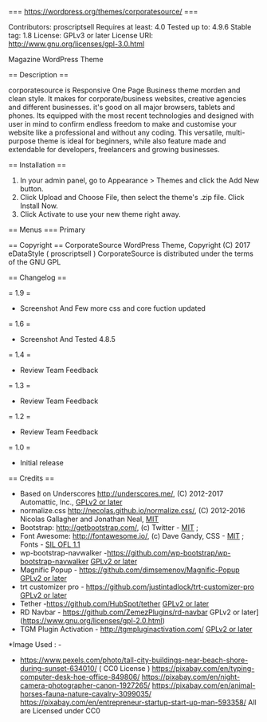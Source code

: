 === https://wordpress.org/themes/corporatesource/  ===

Contributors: proscriptsell
Requires at least: 4.0
Tested up to: 4.9.6
Stable tag: 1.8
License: GPLv3 or later
License URI: http://www.gnu.org/licenses/gpl-3.0.html

Magazine WordPress Theme

== Description ==

corporatesource is Responsive One Page Business theme morden and clean style. It makes for corporate/business websites, creative agencies and different businesses. it's good on all major browsers, tablets and phones. Its equipped with the most recent technologies and designed with user in mind to confirm endless freedom to make and customise your website like a professional and without any coding. This versatile, multi-purpose theme is ideal for beginners, while also feature made and extendable for  developers, freelancers and growing businesses.

== Installation ==

1. In your admin panel, go to Appearance > Themes and click the Add New button.
2. Click Upload and Choose File, then select the theme's .zip file. Click Install Now.
3. Click Activate to use your new theme right away.


== Menus ===
Primary

== Copyright ==
CorporateSource WordPress Theme, Copyright (C) 2017 eDataStyle ( proscriptsell )
CorporateSource is distributed under the terms of the GNU GPL


== Changelog ==

= 1.9 =
* Screenshot And Few more css and core fuction updated

= 1.6 =
* Screenshot And Tested 4.8.5

= 1.4 =
* Review Team Feedback

= 1.3 =
* Review Team Feedback

= 1.2 =
* Review Team Feedback

= 1.0 =
* Initial release

== Credits ==

* Based on Underscores http://underscores.me/, (C) 2012-2017 Automattic, Inc., [GPLv2 or later](https://www.gnu.org/licenses/gpl-2.0.html)
* normalize.css http://necolas.github.io/normalize.css/, (C) 2012-2016 Nicolas Gallagher and Jonathan Neal, [MIT](http://opensource.org/licenses/MIT)
* Bootstrap: http://getbootstrap.com/, (c) Twitter - [MIT](http://opensource.org/licenses/MIT) ;
* Font Awesome: http://fontawesome.io/, (c) Dave Gandy, CSS - [MIT](http://opensource.org/licenses/MIT) ; Fonts - [SIL OFL 1.1](http://scripts.sil.org/OFL)
* wp-bootstrap-navwalker -https://github.com/wp-bootstrap/wp-bootstrap-navwalker [GPLv2 or later](https://www.gnu.org/licenses/gpl-2.0.html)
* Magnific Popup  - https://github.com/dimsemenov/Magnific-Popup [GPLv2 or later](https://www.gnu.org/licenses/gpl-2.0.html)
* trt customizer pro - https://github.com/justintadlock/trt-customizer-pro [GPLv2 or later](https://www.gnu.org/licenses/gpl-2.0.html)
* Tether -https://github.com/HubSpot/tether [GPLv2 or later](https://www.gnu.org/licenses/gpl-2.0.html)
* RD Navbar  - https://github.com/ZemezPlugins/rd-navbar GPLv2 or later](https://www.gnu.org/licenses/gpl-2.0.html)
* TGM Plugin Activation - http://tgmpluginactivation.com/ [GPLv2 or later](https://www.gnu.org/licenses/gpl-2.0.html)


*Image Used : -
* https://www.pexels.com/photo/tall-city-buildings-near-beach-shore-during-sunset-634010/ ( CC0 License )
https://pixabay.com/en/typing-computer-desk-hoe-office-849806/
https://pixabay.com/en/night-camera-photographer-canon-1927265/
https://pixabay.com/en/animal-horses-fauna-nature-cavalry-3099035/
https://pixabay.com/en/entrepreneur-startup-start-up-man-593358/
All are Licensed under CC0
